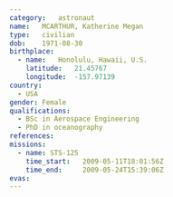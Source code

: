 ```yaml
---
category:	astronaut
name:	MCARTHUR, Katherine Megan
type:	civilian
dob:	1971-08-30
birthplace:
  - name:	Honolulu, Hawaii, U.S.
    latitude:	21.45767
    longitude:	-157.97139
country:
  - USA
gender:	Female
qualifications:
  - BSc in Aerospace Engineering
  - PhD in oceanography
references:
missions:
  - name: STS-125
    time_start:   2009-05-11T18:01:56Z
    time_end:     2009-05-24T15:39:06Z
evas:
---
```

